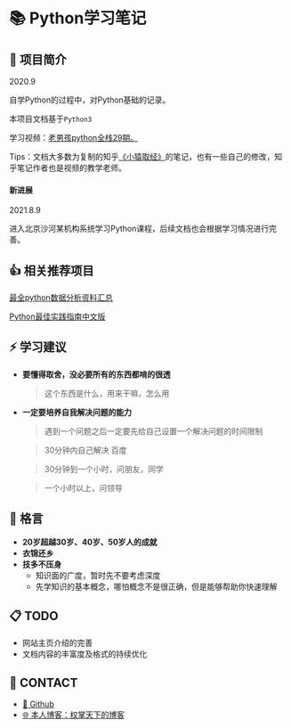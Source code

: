 # 📚 Python学习笔记



## 📃 项目简介

2020.9

自学Python的过程中，对Python基础的记录。

本项目文档基于`Python3`

学习视频：[老男孩python全栈29期。](https://www.bilibili.com/video/BV1QE41147hU?p=5)

Tips：文档大多数为复制的知乎[《小猿取经》](https://zhuanlan.zhihu.com/c_1189883314197168128)的笔记，也有一些自己的修改，知乎笔记作者也是视频的教学老师。



#### 新进展

2021.8.9

进入北京沙河某机构系统学习Python课程，后续文档也会根据学习情况进行完善。



## 👍 相关推荐项目

[最全python数据分析资料汇总](https://github.com/hi-weijun/PythonDataScience-Collections)

[Python最佳实践指南中文版](https://github.com/like-ycy/Python-Guide-CN)



## ⚡ 学习建议

- **要懂得取舍，没必要所有的东西都啃的很透**

  > 这个东西是什么，用来干嘛，怎么用

- **一定要培养自我解决问题的能力**

  > 遇到一个问题之后一定要先给自己设置一个解决问题的时间限制

  > 30分钟内自己解决  百度

  > 30分钟到一个小时，问朋友，同学

  > 一个小时以上，问领导



## 🌈 格言

- **20岁超越30岁、40岁、50岁人的成就**
- **衣锦还乡**
- **技多不压身**
  - 知识面的广度，暂时先不要考虑深度
  - 先学知识的基本概念，哪怕概念不是很正确，但是能够帮助你快速理解



## 📋 TODO

  - 网站主页介绍的完善
  - 文档内容的丰富度及格式的持续优化

## 🙋‍ CONTACT

  - [🐙 Github](https://github.com/like-ycy)
  - [🌐 本人博客：权掌天下的博客](https://like-ycy.github.io/)